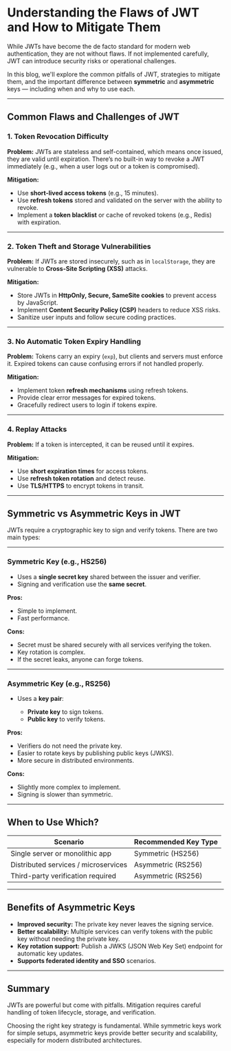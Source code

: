 # Understanding the Flaws of JWT and How to Mitigate Them

While JWTs have become the de facto standard for modern web authentication, they are not without flaws. If not implemented carefully, JWT can introduce security risks or operational challenges.

In this blog, we'll explore the common pitfalls of JWT, strategies to mitigate them, and the important difference between **symmetric** and **asymmetric** keys — including when and why to use each.

---

## Common Flaws and Challenges of JWT

### 1. Token Revocation Difficulty

**Problem:**
JWTs are stateless and self-contained, which means once issued, they are valid until expiration. There’s no built-in way to revoke a JWT immediately (e.g., when a user logs out or a token is compromised).

**Mitigation:**

* Use **short-lived access tokens** (e.g., 15 minutes).
* Use **refresh tokens** stored and validated on the server with the ability to revoke.
* Implement a **token blacklist** or cache of revoked tokens (e.g., Redis) with expiration.

---

### 2. Token Theft and Storage Vulnerabilities

**Problem:**
If JWTs are stored insecurely, such as in `localStorage`, they are vulnerable to **Cross-Site Scripting (XSS)** attacks.

**Mitigation:**

* Store JWTs in **HttpOnly, Secure, SameSite cookies** to prevent access by JavaScript.
* Implement **Content Security Policy (CSP)** headers to reduce XSS risks.
* Sanitize user inputs and follow secure coding practices.

---

### 3. No Automatic Token Expiry Handling

**Problem:**
Tokens carry an expiry (`exp`), but clients and servers must enforce it. Expired tokens can cause confusing errors if not handled properly.

**Mitigation:**

* Implement token **refresh mechanisms** using refresh tokens.
* Provide clear error messages for expired tokens.
* Gracefully redirect users to login if tokens expire.

---

### 4. Replay Attacks

**Problem:**
If a token is intercepted, it can be reused until it expires.

**Mitigation:**

* Use **short expiration times** for access tokens.
* Use **refresh token rotation** and detect reuse.
* Use **TLS/HTTPS** to encrypt tokens in transit.

---

## Symmetric vs Asymmetric Keys in JWT

JWTs require a cryptographic key to sign and verify tokens. There are two main types:

---

### Symmetric Key (e.g., HS256)

* Uses a **single secret key** shared between the issuer and verifier.
* Signing and verification use the **same secret**.

**Pros:**

* Simple to implement.
* Fast performance.

**Cons:**

* Secret must be shared securely with all services verifying the token.
* Key rotation is complex.
* If the secret leaks, anyone can forge tokens.

---

### Asymmetric Key (e.g., RS256)

* Uses a **key pair**:

  * **Private key** to sign tokens.
  * **Public key** to verify tokens.

**Pros:**

* Verifiers do not need the private key.
* Easier to rotate keys by publishing public keys (JWKS).
* More secure in distributed environments.

**Cons:**

* Slightly more complex to implement.
* Signing is slower than symmetric.

---

## When to Use Which?

| Scenario                             | Recommended Key Type |
| ------------------------------------ | -------------------- |
| Single server or monolithic app      | Symmetric (HS256)    |
| Distributed services / microservices | Asymmetric (RS256)   |
| Third-party verification required    | Asymmetric (RS256)   |

---

## Benefits of Asymmetric Keys

* **Improved security:** The private key never leaves the signing service.
* **Better scalability:** Multiple services can verify tokens with the public key without needing the private key.
* **Key rotation support:** Publish a JWKS (JSON Web Key Set) endpoint for automatic key updates.
* **Supports federated identity and SSO** scenarios.

---

## Summary

JWTs are powerful but come with pitfalls. Mitigation requires careful handling of token lifecycle, storage, and verification.

Choosing the right key strategy is fundamental. While symmetric keys work for simple setups, asymmetric keys provide better security and scalability, especially for modern distributed architectures.

